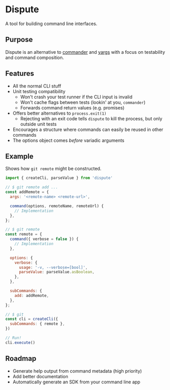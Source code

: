 # Dispute
A tool for building command line interfaces.

## Purpose
Dispute is an alternative to [commander](https://www.npmjs.com/package/commander) and [yargs](https://www.npmjs.com/package/yargs) with a focus on testability and command composition.

## Features
- All the normal CLI stuff
- Unit testing compatibility
  - Won't crash your test runner if the CLI input is invalid
  - Won't cache flags between tests (lookin' at you, `commander`)
  - Forwards command return values (e.g. promises)
- Offers better alternatives to `process.exit(1)`
  - Rejecting with an exit code tells `dispute` to kill the process, but only outside unit tests
- Encourages a structure where commands can easily be reused in other commands
- The options object comes _before_ variadic arguments

## Example
Shows how `git remote` might be constructed.

```js
import { createCli, parseValue } from 'dispute'

// $ git remote add ...
const addRemote = {
  args: '<remote-name> <remote-url>',

  command(options, remoteName, remoteUrl) {
    // Implementation
  },
};

// $ git remote
const remote = {
  command({ verbose = false }) {
    // Implementation
  },

  options: {
    verbose: {
      usage: '-v, --verbose=[bool]',
      parseValue: parseValue.asBoolean,
    },
  },

  subCommands: {
    add: addRemote,
  },
};

// $ git
const cli = createCli({
  subCommands: { remote },
})

// Run!
cli.execute()
```

## Roadmap
- Generate help output from command metadata (high priority)
- Add better documentation
- Automatically generate an SDK from your command line app
